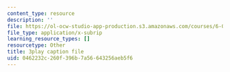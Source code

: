 ```yaml
---
content_type: resource
description: ''
file: https://ol-ocw-studio-app-production.s3.amazonaws.com/courses/6-0001-introduction-to-computer-science-and-programming-in-python-fall-2016/0462232c260f396b7a56643256aeb5f6_4WtaFLayz_w.srt
file_type: application/x-subrip
learning_resource_types: []
resourcetype: Other
title: 3play caption file
uid: 0462232c-260f-396b-7a56-643256aeb5f6
---
```

